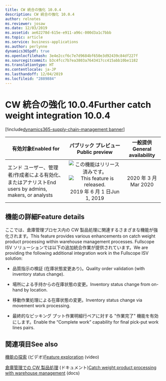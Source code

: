 ```yaml
---
title: CW 統合の強化 10.0.4
description: CW 統合の強化 10.0.4
author: relnotes
ms.reviewer: josaw
ms.date: 12/03/2019
ms.assetid: ae62278d-615e-e911-a96c-000d3a1c7bbb
ms.topic: article
ms.service: business-applications
ms.author: perlynne
dynamics365pdf: true
ms.openlocfilehash: 3e4e2ccf6c7e7d9684bf650e3d92439c84df227f
ms.sourcegitcommit: b3c4fcc7b7ea3803a7643417cc415abb10be1182
ms.translationtype: HT
ms.contentlocale: ja-JP
ms.lasthandoff: 12/04/2019
ms.locfileid: "2889884"
---
```

# <a name="further-catch-weight-integration-1004"></a><span data-ttu-id="9f9cc-103">CW 統合の強化 10.0.4</span><span class="sxs-lookup"><span data-stu-id="9f9cc-103">Further catch weight integration 10.0.4</span></span>
[!include[dynamics365-supply-chain-management banner](../includes/dynamics365-supply-chain-management.md)]

| <span data-ttu-id="9f9cc-104">有効対象</span><span class="sxs-lookup"><span data-stu-id="9f9cc-104">Enabled for</span></span>    |  <span data-ttu-id="9f9cc-105">パブリック プレビュー</span><span class="sxs-lookup"><span data-stu-id="9f9cc-105">Public preview</span></span> | <span data-ttu-id="9f9cc-106">一般提供</span><span class="sxs-lookup"><span data-stu-id="9f9cc-106">General availability</span></span> | 
| ---------- | :----------: |:----------: |
|<span data-ttu-id="9f9cc-107">エンド ユーザー、管理者/作成者による有効化、またはアナリスト</span><span class="sxs-lookup"><span data-stu-id="9f9cc-107">End users by admins, makers, or analysts</span></span>|<span data-ttu-id="9f9cc-108">![この機能はリリース済みです。](/dynamics365-release-plan/media/green-checkmark.png "この機能はリリース済みです。")</span><span class="sxs-lookup"><span data-stu-id="9f9cc-108">![This feature is released.](/dynamics365-release-plan/media/green-checkmark.png "This feature is released.")</span></span> <span data-ttu-id="9f9cc-109">2019 年 6 月 1 日</span><span class="sxs-lookup"><span data-stu-id="9f9cc-109">Jun 1, 2019</span></span>| <span data-ttu-id="9f9cc-110">2020 年 3 月</span><span class="sxs-lookup"><span data-stu-id="9f9cc-110">Mar 2020</span></span>|






## <a name="feature-details"></a><span data-ttu-id="9f9cc-111">機能の詳細</span><span class="sxs-lookup"><span data-stu-id="9f9cc-111">Feature details</span></span>
<!--feature detail start -->
<span data-ttu-id="9f9cc-112">ここでは、倉庫管理プロセス内の CW 製品処理に関連するさまざまな機能が強化されます。</span><span class="sxs-lookup"><span data-stu-id="9f9cc-112">This feature provides various enhancements on catch weight product processing within warehouse management processes.</span></span> <span data-ttu-id="9f9cc-113">Fullscope ISV ソリューションでは以下の追加統合作業が提供されています。</span><span class="sxs-lookup"><span data-stu-id="9f9cc-113">We are providing the following additional integration work in the Fullscope ISV solution:</span></span>

-   <span data-ttu-id="9f9cc-114">品質指示の検証 (在庫状態変更あり)。</span><span class="sxs-lookup"><span data-stu-id="9f9cc-114">Quality order validation (with inventory status change).</span></span>

-   <span data-ttu-id="9f9cc-115">場所による手持からの在庫状態の変更。</span><span class="sxs-lookup"><span data-stu-id="9f9cc-115">Inventory status change from on-hand by location.</span></span>

-   <span data-ttu-id="9f9cc-116">移動作業処理による在庫状態の変更。</span><span class="sxs-lookup"><span data-stu-id="9f9cc-116">Inventory status change via movement work processing.</span></span>

-    <span data-ttu-id="9f9cc-117">最終的なピッキング プット作業明細行ペアに対する "作業完了" 機能を有効にします。</span><span class="sxs-lookup"><span data-stu-id="9f9cc-117">Enable the “Complete work” capability for final pick-put work lines pairs.</span></span>
<!--feature detail end -->










## <a name="see-also"></a><span data-ttu-id="9f9cc-118">関連項目</span><span class="sxs-lookup"><span data-stu-id="9f9cc-118">See also</span></span>
<span data-ttu-id="9f9cc-119">[機能の探索](https://www.microsoft.com/videoplayer/embed/RE4jzx8) (ビデオ)</span><span class="sxs-lookup"><span data-stu-id="9f9cc-119">[Feature exploration](https://www.microsoft.com/videoplayer/embed/RE4jzx8) (video)</span></span>

<span data-ttu-id="9f9cc-120">[倉庫管理での CW 製品処理](https://docs.microsoft.com/dynamics365/supply-chain/warehousing/catch-weight-processing) (ドキュメント)</span><span class="sxs-lookup"><span data-stu-id="9f9cc-120">[Catch weight product processing with warehouse management](https://docs.microsoft.com/dynamics365/supply-chain/warehousing/catch-weight-processing) (docs)</span></span>
